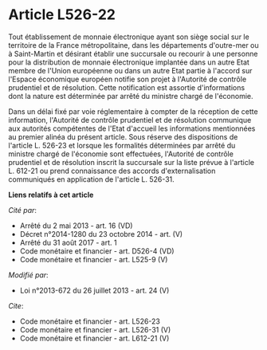 # Article L526-22

Tout établissement de monnaie électronique ayant son siège social sur le territoire de la France métropolitaine, dans les
départements d'outre-mer ou à Saint-Martin et désirant établir une succursale ou recourir à une personne pour la distribution
de monnaie électronique implantée dans un autre Etat membre de l'Union européenne ou dans un autre Etat partie à l'accord sur
l'Espace économique européen notifie son projet à l'Autorité de contrôle prudentiel et de résolution. Cette notification est
assortie d'informations dont la nature est déterminée par arrêté du ministre chargé de l'économie. 

Dans un délai fixé par voie réglementaire à compter de la réception de cette information, l'Autorité de contrôle prudentiel
et de résolution communique aux autorités compétentes de l'Etat d'accueil les informations mentionnées au premier alinéa du
présent article. Sous réserve des dispositions de l'article L. 526-23 et lorsque les formalités déterminées par arrêté du
ministre chargé de l'économie sont effectuées, l'Autorité de contrôle prudentiel et de résolution inscrit la succursale sur
la liste prévue à l'article L. 612-21 ou prend connaissance des accords d'externalisation communiqués en application de
l'article L. 526-31.

**Liens relatifs à cet article**

_Cité par_:

  - Arrêté du 2 mai 2013 - art. 16 (VD)
  - Décret n°2014-1280 du 23 octobre 2014 - art. (V)
  - Arrêté du 31 août 2017 - art. 1
  - Code monétaire et financier - art. D526-4 (VD)
  - Code monétaire et financier - art. L525-9 (V)

_Modifié par_:

  - Loi n°2013-672 du 26 juillet 2013 - art. 24 (V)

_Cite_:

  - Code monétaire et financier - art. L526-23
  - Code monétaire et financier - art. L526-31 (V)
  - Code monétaire et financier - art. L612-21 (V)

